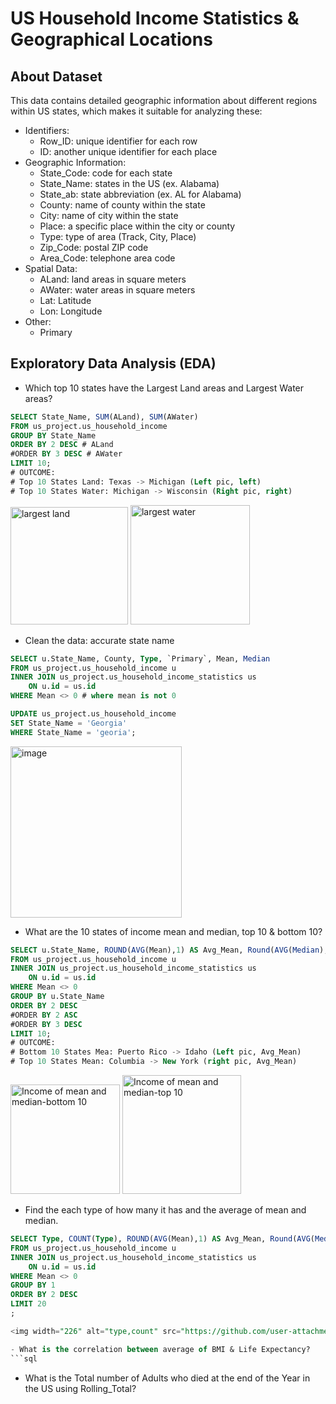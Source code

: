 # US Household Income Statistics & Geographical Locations

## About Dataset
This data contains detailed geographic information about different regions within US states, which makes it suitable for analyzing these:
- Identifiers:
  -  Row_ID: unique identifier for each row
  -  ID: another unique identifier for each place
- Geographic Information:
  - State_Code: code for each state
  - State_Name: states in the US (ex. Alabama)
  - State_ab: state abbreviation (ex. AL for Alabama)
  - County: name of county within the state
  - City: name of city within the state
  - Place: a specific place within the city or county 
  - Type: type of area (Track, City, Place)
  - Zip_Code: postal ZIP code
  - Area_Code: telephone area code
- Spatial Data:
  - ALand: land areas in square meters
  - AWater: water areas in square meters
  - Lat: Latitude
  - Lon: Longitude
- Other:
  - Primary
## Exploratory Data Analysis (EDA)
- Which top 10 states have the Largest Land areas and Largest Water areas?
```sql
SELECT State_Name, SUM(ALand), SUM(AWater)
FROM us_project.us_household_income
GROUP BY State_Name
ORDER BY 2 DESC # ALand
#ORDER BY 3 DESC # AWater
LIMIT 10;
# OUTCOME:
# Top 10 States Land: Texas -> Michigan (Left pic, left)
# Top 10 States Water: Michigan -> Wisconsin (Right pic, right)
```
<img width="188" alt="largest land" src="https://github.com/user-attachments/assets/5c5ed352-3610-4e68-9a0b-120bc4890bdf">
<img width="191" alt="largest water" src="https://github.com/user-attachments/assets/23e47b3e-d73b-4bda-8ee6-d23dc61e485d">

- Clean the data: accurate state name
```sql
SELECT u.State_Name, County, Type, `Primary`, Mean, Median
FROM us_project.us_household_income u
INNER JOIN us_project.us_household_income_statistics us
	ON u.id = us.id
WHERE Mean <> 0 # where mean is not 0

UPDATE us_project.us_household_income
SET State_Name = 'Georgia'
WHERE State_Name = 'georia';
```
<img width="274" alt="image" src="https://github.com/user-attachments/assets/682898a6-b2e9-4cbf-a7e3-b2f2f78a4962">

- What are the 10 states of income mean and median, top 10 & bottom 10?
```sql
SELECT u.State_Name, ROUND(AVG(Mean),1) AS Avg_Mean, Round(AVG(Median),1) AS Avg_Median
FROM us_project.us_household_income u
INNER JOIN us_project.us_household_income_statistics us
	ON u.id = us.id
WHERE Mean <> 0
GROUP BY u.State_Name
ORDER BY 2 DESC
#ORDER BY 2 ASC
#ORDER BY 3 DESC
LIMIT 10;
# OUTCOME:
# Bottom 10 States Mea: Puerto Rico -> Idaho (Left pic, Avg_Mean)
# Top 10 States Mean: Columbia -> New York (right pic, Avg_Mean)
```
<img width="175" alt="Income of mean and median-bottom 10" src="https://github.com/user-attachments/assets/ddd9434b-98f6-4607-8e5a-75302b9575ec">
<img width="190" alt="Income of mean and median-top 10" src="https://github.com/user-attachments/assets/b02c28c5-27c9-4de3-9a73-fd91893e4900">

- Find the each type of how many it has and the average of mean and median.
```sql
SELECT Type, COUNT(Type), ROUND(AVG(Mean),1) AS Avg_Mean, Round(AVG(Median),1) AS Avg_Median
FROM us_project.us_household_income u
INNER JOIN us_project.us_household_income_statistics us
	ON u.id = us.id
WHERE Mean <> 0
GROUP BY 1
ORDER BY 2 DESC
LIMIT 20
;

<img width="226" alt="type,count" src="https://github.com/user-attachments/assets/fbbc5551-58b3-40e0-9bc6-028cbefeda97">

- What is the correlation between average of BMI & Life Expectancy?
```sql

```

- What is the Total number of Adults who died at the end of the Year in the US using Rolling_Total?
```sql

```
